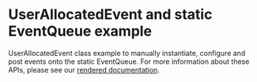 # UserAllocatedEvent and static EventQueue example

UserAllocatedEvent class example to manually instantiate, configure and post events onto the static EventQueue. For more information about these APIs, please see our [rendered documentation](https://os.mbed.com/docs/mbed-os/development/apis/userallocatedevent.html).

